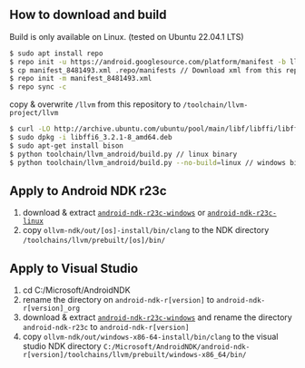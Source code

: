 ## How to download and build

Build is only available on Linux. (tested on Ubuntu 22.04.1 LTS)

```sh
$ sudo apt install repo
$ repo init -u https://android.googlesource.com/platform/manifest -b llvm-toolchain
$ cp manifest_8481493.xml .repo/manifests // Download xml from this repository
$ repo init -m manifest_8481493.xml
$ repo sync -c
```

copy & overwrite `/llvm` from this repository to `/toolchain/llvm-project/llvm`

```sh
$ curl -LO http://archive.ubuntu.com/ubuntu/pool/main/libf/libffi/libffi6_3.2.1-8_amd64.deb
$ sudo dpkg -i libffi6_3.2.1-8_amd64.deb
$ sudo apt-get install bison
$ python toolchain/llvm_android/build.py // linux binary
$ python toolchain/llvm_android/build.py --no-build=linux // windows binary
```

## Apply to Android NDK r23c
1. download & extract [`android-ndk-r23c-windows`](https://dl.google.com/android/repository/android-ndk-r23c-windows.zip) or [`android-ndk-r23c-linux`](https://dl.google.com/android/repository/android-ndk-r23c-linux.zip)
2. copy `ollvm-ndk/out/[os]-install/bin/clang` to the NDK directory `/toolchains/llvm/prebuilt/[os]/bin/`


## Apply to Visual Studio
1. cd C:/Microsoft/AndroidNDK
2. rename the directory on `android-ndk-r[version]` to `android-ndk-r[version]_org`
3. download & extract [`android-ndk-r23c-windows`](https://dl.google.com/android/repository/android-ndk-r23c-windows.zip) and rename the directory `android-ndk-r23c` to `android-ndk-r[version]`
4. copy `ollvm-ndk/out/windows-x86-64-install/bin/clang` to the visual studio NDK directory `C:/Microsoft/AndroidNDK/android-ndk-r[version]/toolchains/llvm/prebuilt/windows-x86_64/bin/`
